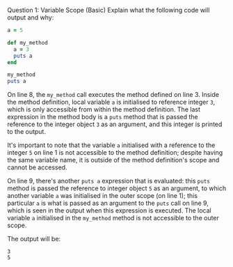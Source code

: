 Question 1: Variable Scope (Basic)
Explain what the following code will output and why:

```ruby
a = 5

def my_method
  a = 3
  puts a
end

my_method
puts a
```

On line 8, the `my_method` call executes the method defined on line 3. Inside the method definition, local variable `a` is initialised to reference integer `3`, which is only accessible from within the method definition. The last expression in the method body is a `puts` method that is passed the reference to the integer object `3` as an argument, and this integer is printed to the output.

It's important to note that the variable `a` initialised with a reference to the integer `5` on line 1 is not accessible to the method definition; despite having the same variable name, it is outside of the method definition's scope and cannot be accessed.

On line 9, there's another `puts a` expression that is evaluated: this `puts` method is passed the reference to integer object `5` as an argument, to which another variable `a` was initialised in the outer scope (on line 1); this particular `a` is what is passed as an argument to the `puts` call on line 9, which is seen in the output when this expression is executed. The local variable `a` initialised in the `my_method` method is not accessible to the outer scope.

The output will be:

```
3
5
```